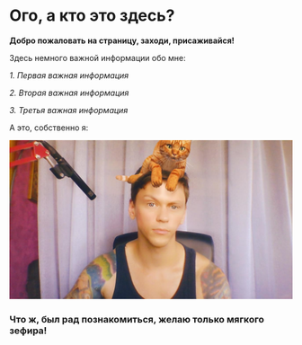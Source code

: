 # Ого, а кто это здесь?

**Добро пожаловать на страницу, заходи, присаживайся!**

Здесь немного важной информации обо мне:

*1. Первая важная информация*

*2. Вторая важная информация*

*3. Третья важная информация*

А это, собственно я:

![i](/photo.jpg)

### Что ж, был рад познакомиться, желаю только мягкого зефира!